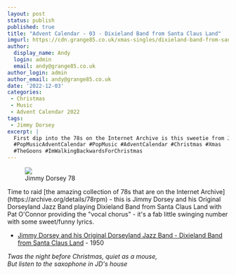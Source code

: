 ```yaml
---
layout: post
status: publish
published: true
title: "Advent Calendar - 03 - Dixieland Band from Santa Claus Land"
imgurl: https://cdn.grange85.co.uk/xmas-singles/dixieland-band-from-santa-claus-land.jpg
author:
  display_name: Andy
  login: admin
  email: andy@grange85.co.uk
author_login: admin
author_email: andy@grange85.co.uk
date: '2022-12-03'
categories:
 - Christmas
 - Music
 - Advent Calendar 2022
tags:
 - Jimmy Dorsey
excerpt: |
  First dip into the 78s on the Internet Archive is this sweetie from Jimmy Dorsey and his band and featuring Pat O'Connor on the vocal.
  #PopMusicAdventCalendar #PopMusic #AdventCalendar #Christmas #Xmas
  #TheGoons #ImWalkingBackwardsForChristmas
---
```

<figure class="aligncenter"><img src="https://cdn.grange85.co.uk/xmas-singles/dixieland-band-from-santa-claus-land.jpg" class="img-responsive" /><figcaption>Jimmy Dorsey 78</figcaption></figure>
Time to raid [the amazing collection of 78s that are on the Internet Archive](https://archive.org/details/78rpm) - this is Jimmy Dorsey and his Original Dorseyland Jazz Band playing Dixieland Band from Santa Claus Land with Pat O'Connor providing the "vocal chorus" - it's a fab little swinging number with some sweet/funny lyrics.

 - [Jimmy Dorsey and his Original Dorseyland Jazz Band - Dixieland Band from Santa Claus Land](https://archive.org/details/78_dixieland-band-from-santa-claus-land_jimmy-dorsey-and-his-original-dorseyland-jazz_gbia0019093b/Dixie+-+Jimmy+Dorsey+and+his+Original+Dorseyland+Jazz+Band.flac) - 1950

_Twas the night before Christmas, quiet as a mouse,  
But listen to the saxophone in JD's house_

